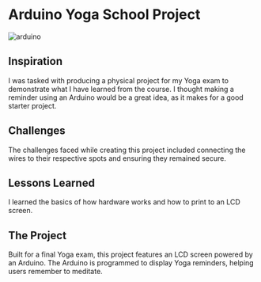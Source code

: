 # Arduino Yoga School Project

![arduino](https://github.com/user-attachments/assets/6544fa1f-e00e-4515-847a-3ac9cb559c4c)

## Inspiration

I was tasked with producing a physical project for my Yoga exam to demonstrate what I have learned from the course. I thought making a reminder using an Arduino would be a great idea, as it makes for a good starter project.

## Challenges

The challenges faced while creating this project included connecting the wires to their respective spots and ensuring they remained secure.

## Lessons Learned

I learned the basics of how hardware works and how to print to an LCD screen.

## The Project

Built for a final Yoga exam, this project features an LCD screen powered by an Arduino. The Arduino is programmed to display Yoga reminders, helping users remember to meditate.
